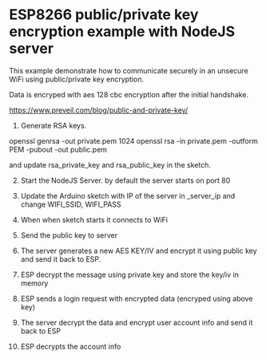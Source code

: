 # ESP8266 public/private key encryption example with NodeJS server

This example demonstrate how to communicate securely in an unsecure WiFi using public/private key encryption. 

Data is encryped with aes 128 cbc encryption after the initial handshake.

https://www.preveil.com/blog/public-and-private-key/

1. Generate RSA keys.

openssl genrsa -out private.pem 1024
openssl rsa -in private.pem -outform PEM -pubout -out public.pem

and update rsa_private_key and rsa_public_key in the sketch.

2. Start the NodeJS Server. by default the server starts on port 80

4. Update the Arduino sketch with IP of the server in _server_ip and change WIFI_SSID, WIFI_PASS

6. When when sketch starts it connects to WiFi

7. Send the public key to server 

9. The server generates a new AES KEY/IV and encrypt it using public key and send it back to ESP.

10. ESP decrypt the message using private key and store the key/iv in memory

12. ESP sends a login request with encrypted data (encryped using above key)

14. The server decrypt the data and encrypt user account info and send it back to ESP

16. ESP decrypts the account info


